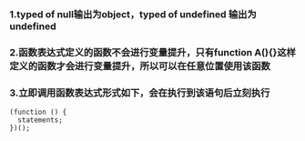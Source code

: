 ### 1.typed of null输出为object，typed of undefined 输出为undefined

### 2.函数表达式定义的函数不会进行变量提升，只有function A(){}这样定义的函数才会进行变量提升，所以可以在任意位置使用该函数

### 3.立即调用函数表达式形式如下，会在执行到该语句后立刻执行

```
(function () {
  statements;
})();
```